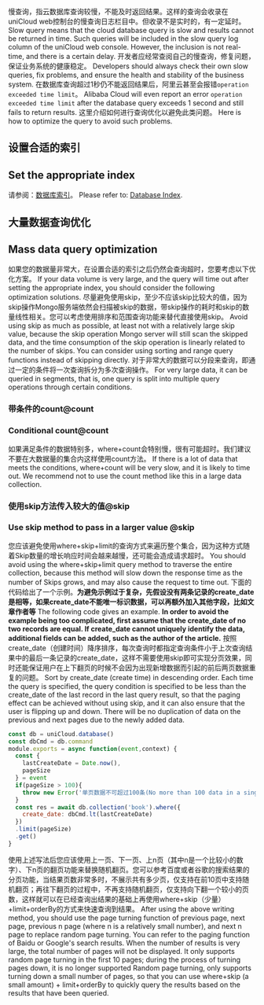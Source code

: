 慢查询，指云数据库查询较慢，不能及时返回结果。这样的查询会收录在 uniCloud web控制台的慢查询日志栏目中。但收录不是实时的，有一定延时。
Slow query means that the cloud database query is slow and results cannot be returned in time. Such queries will be included in the slow query log column of the uniCloud web console. However, the inclusion is not real-time, and there is a certain delay.
开发者应经常查阅自己的慢查询，修复问题，保证业务系统的健康稳定。
Developers should always check their own slow queries, fix problems, and ensure the health and stability of the business system.
在数据库查询超过1秒仍不能返回结果后，阿里云甚至会报错`operation exceeded time limit`。
Alibaba Cloud will even report an error `operation exceeded time limit` after the database query exceeds 1 second and still fails to return results.
这里介绍如何进行查询优化以避免此类问题。
Here is how to optimize the query to avoid such problems.
## 设置合适的索引
## Set the appropriate index
请参阅：[数据库索引](uniCloud/db-index.md)。
Please refer to: [Database Index](uniCloud/db-index.md).

## 大量数据查询优化
## Mass data query optimization
如果您的数据量非常大，在设置合适的索引之后仍然会查询超时，您要考虑以下优化方案。
If your data volume is very large, and the query will time out after setting the appropriate index, you should consider the following optimization solutions.
尽量避免使用skip，至少不应该skip比较大的值，因为skip操作Mongo服务端依然会扫描被skip的数据，带skip操作的耗时和skip的数量线性相关。您可以考虑使用排序和范围查询功能来替代直接使用skip。
Avoid using skip as much as possible, at least not with a relatively large skip value, because the skip operation Mongo server will still scan the skipped data, and the time consumption of the skip operation is linearly related to the number of skips. You can consider using sorting and range query functions instead of skipping directly.
对于非常大的数据可以分段来查询，即通过一定的条件将一次查询拆分为多次查询操作。
For very large data, it can be queried in segments, that is, one query is split into multiple query operations through certain conditions.
### 带条件的count@count
### Conditional count@count
如果满足条件的数据特别多，where+count会特别慢，很有可能超时。我们建议不要在大数据量的集合内这样使用count方法。
If there is a lot of data that meets the conditions, where+count will be very slow, and it is likely to time out. We recommend not to use the count method like this in a large data collection.
### 使用skip方法传入较大的值@skip
### Use skip method to pass in a larger value @skip
您应该避免使用where+skip+limit的查询方式来遍历整个集合，因为这种方式随着Skip数量的增长响应时间会越来越慢，还可能会造成请求超时。
You should avoid using the where+skip+limit query method to traverse the entire collection, because this method will slow down the response time as the number of Skips grows, and may also cause the request to time out.
下面的代码给出了一个示例。**为避免示例过于复杂，先假设没有两条记录的create_date是相等，如果create_date不能唯一标识数据，可以再额外加入其他字段，比如文章作者等**
The following code gives an example. **In order to avoid the example being too complicated, first assume that the create_date of no two records are equal. If create_date cannot uniquely identify the data, additional fields can be added, such as the author of the article.**
按照create_date（创建时间）降序排序，每次查询时都指定查询条件小于上次查询结果中的最后一条记录的create_date，这样不需要使用skip即可实现分页效果，同时还能保证用户在上下翻页的时候不会因为出现新增数据而引起的前后两页数据重复的问题。
Sort by create_date (create time) in descending order. Each time the query is specified, the query condition is specified to be less than the create_date of the last record in the last query result, so that the paging effect can be achieved without using skip, and it can also ensure that the user is flipping up and down. There will be no duplication of data on the previous and next pages due to the newly added data.
```js
const db = uniCloud.database()
const dbCmd = db.command
module.exports = async function(event,context) {
  const {
    lastCreateDate = Date.now(),
    pageSize
  } = event
  if(pageSize > 100){
    throw new Error('单页数据不可超过100条(No more than 100 data in a single page)')
  }
  const res = await db.collection('book').where({
    create_date: dbCmd.lt(lastCreateDate)
  })
  .limit(pageSize)
  .get()
}
```

使用上述写法后您应该使用上一页、下一页、上n页（其中n是一个比较小的数字）、下n页的翻页功能来替换随机翻页。您可以参考百度或者谷歌的搜索结果的分页功能，当结果页数非常多时，不展示共有多少页，仅支持在前10页中支持随机翻页；再往下翻页的过程中，不再支持随机翻页，仅支持向下翻一个较小的页数，这样就可以在已经查询出结果的基础上再使用where+skip（少量）+limit+orderBy的方式来快速查询到结果。
After using the above writing method, you should use the page turning function of previous page, next page, previous n page (where n is a relatively small number), and next n page to replace random page turning. You can refer to the paging function of Baidu or Google's search results. When the number of results is very large, the total number of pages will not be displayed. It only supports random page turning in the first 10 pages; during the process of turning pages down, it is no longer supported Random page turning, only supports turning down a small number of pages, so that you can use where+skip (a small amount) + limit+orderBy to quickly query the results based on the results that have been queried.
